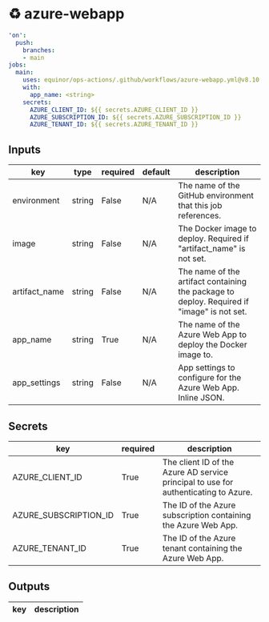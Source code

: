 # ♻ azure-webapp

```yaml
'on':
  push:
    branches:
    - main
jobs:
  main:
    uses: equinor/ops-actions/.github/workflows/azure-webapp.yml@v8.10.1
    with:
      app_name: <string>
    secrets:
      AZURE_CLIENT_ID: ${{ secrets.AZURE_CLIENT_ID }}
      AZURE_SUBSCRIPTION_ID: ${{ secrets.AZURE_SUBSCRIPTION_ID }}
      AZURE_TENANT_ID: ${{ secrets.AZURE_TENANT_ID }}

```

## Inputs

key | type | required | default | description
--- | --- | --- | --- | ---
environment | string | False | N/A | The name of the GitHub environment that this job references.
image | string | False | N/A | The Docker image to deploy. Required if "artifact_name" is not set.
artifact_name | string | False | N/A | The name of the artifact containing the package to deploy. Required if "image" is not set.
app_name | string | True | N/A | The name of the Azure Web App to deploy the Docker image to.
app_settings | string | False | N/A | App settings to configure for the Azure Web App. Inline JSON.

## Secrets

key | required | description
--- | --- | ---
AZURE_CLIENT_ID | True | The client ID of the Azure AD service principal to use for authenticating to Azure.
AZURE_SUBSCRIPTION_ID | True | The ID of the Azure subscription containing the Azure Web App.
AZURE_TENANT_ID | True | The ID of the Azure tenant containing the Azure Web App.

## Outputs

key | description
--- | ---
